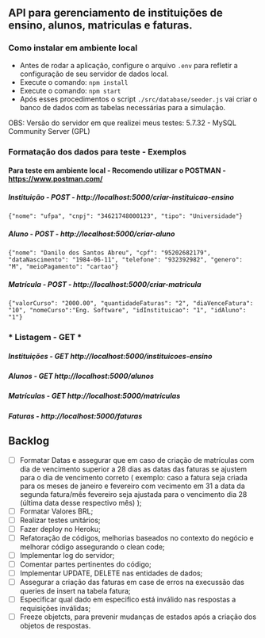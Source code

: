 ## API para gerenciamento de instituições de ensino, alunos, matriculas e faturas.

### Como instalar em ambiente local

* Antes de rodar a aplicação, configure o arquivo `.env` para refletir a configuração de seu servidor de dados local.
* Execute o comando: `npm install`
* Execute o comando: `npm start`
* Após esses procedimentos o script `./src/database/seeder.js` vai criar o banco de dados com as tabelas necessárias para a simulação.

OBS: Versão do servidor em que realizei meus testes: 5.7.32 - MySQL Community Server (GPL)

### Formatação dos dados para teste - Exemplos

#### Para teste em ambiente local - Recomendo utilizar o POSTMAN - https://www.postman.com/

##### Instituição - POST - http://localhost:5000/criar-instituicao-ensino

`{"nome": "ufpa", "cnpj": "34621748000123", "tipo": "Universidade"}`

##### Aluno - POST - http://localhost:5000/criar-aluno

`{"nome": "Danilo dos Santos Abreu", "cpf": "95202682179", "dataNascimento": "1984-06-11", "telefone": "932392982", "genero": "M", "meioPagamento": "cartao"}`

##### Matrícula - POST - http://localhost:5000/criar-matricula

`{"valorCurso": "2000.00", "quantidadeFaturas": "2", "diaVenceFatura": "10", "nomeCurso":"Eng. Software", "idInstituicao": "1", "idAluno": "1"}`

### * Listagem - GET *

##### Instituições - GET http://localhost:5000/instituicoes-ensino

##### Alunos - GET http://localhost:5000/alunos

##### Matrículas - GET http://localhost:5000/matriculas

##### Faturas - http://localhost:5000/faturas


## Backlog

- [ ] Formatar Datas e assegurar que em caso de criação de matrículas com dia de vencimento superior a 28 dias as datas das faturas se ajustem para o dia de vencimento correto ( exemplo: caso a fatura seja criada para os meses de janeiro e fevereiro com vecimento em 31 a data da segunda fatura/mês fevereiro seja ajustada para o vencimento dia 28 (última data desse respectivo mês) );
- [ ] Formatar Valores BRL;
- [ ] Realizar testes unitários;
- [ ] Fazer deploy no Heroku;
- [ ] Refatoração de códigos, melhorias baseados no contexto do negócio e melhorar código assegurando o clean code;
- [ ] Implementar log do servidor;
- [ ] Comentar partes pertinentes do código;
- [ ] Implementar UPDATE, DELETE nas entidades de dados;
- [ ] Assegurar a criação das faturas em case de erros na execussão das queries de insert na tabela fatura;
- [ ] Especificar qual dado em especifico está inválido nas respostas a requisições inválidas;
- [ ] Freeze objetcts, para prevenir mudanças de estados após a criação dos objetos de respostas.
